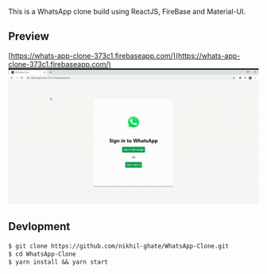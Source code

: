 This is a WhatsApp clone build using ReactJS, FireBase and Material-UI.

## Preview

[https://whats-app-clone-373c1.firebaseapp.com/](https://whats-app-clone-373c1.firebaseapp.com/)  
![demo gif](https://github.com/nikhil-ghate/WhatsApp-Clone/blob/main/public/WhatsApp%20Clone.gif)

## Devlopment

```
$ git clone https://github.com/nikhil-ghate/WhatsApp-Clone.git
$ cd WhatsApp-Clone
$ yarn install && yarn start

```
